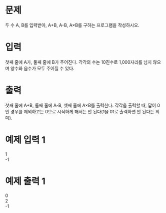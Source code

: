 # 문제
두 수 A, B를 입력받아, A+B, A-B, A×B를 구하는 프로그램을 작성하시오.

# 입력
첫째 줄에 A가, 둘째 줄에 B가 주어진다. 각각의 수는 10진수로 1,000자리를 넘지 않으며 양수와 음수가 모두 주어질 수 있다.

# 출력
첫째 줄에 A+B, 둘째 줄에 A-B, 셋째 줄에 A×B를 출력한다. 각각을 출력할 때, 답이 0인 경우를 제외하고는 0으로 시작하게 해서는 안 된다(1을 01로 출력하면 안 된다는 의미).

# 예제 입력 1 
1  
-1  
# 예제 출력 1 
0  
2  
-1  
